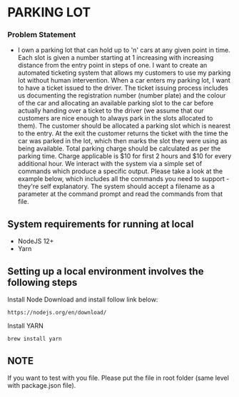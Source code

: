 # PARKING LOT

### Problem Statement

- I own a parking lot that can hold up to 'n' cars at any given point in time. Each slot is given a number starting at 1 increasing with increasing distance from the entry point in steps of one. I want to create an automated ticketing system that allows my customers to use my parking lot without human intervention.
  When a car enters my parking lot, I want to have a ticket issued to the driver. The ticket issuing process includes us documenting the registration number (number plate) and the colour of the car and allocating an available parking slot to the car before actually handing over a ticket to the driver (we assume that our customers are nice enough to always park in the slots allocated to them). The customer should be allocated a parking slot which is nearest to the entry. At the exit the customer returns the ticket with the time the car was parked in the lot, which then marks the slot they were using as being available. Total parking charge should be calculated as per the parking time. Charge applicable is $10 for first 2 hours and $10 for every additional hour.
  We interact with the system via a simple set of commands which produce a specific output. Please take a look at the example below, which includes all the commands
  you need to support - they're self explanatory. The system should accept a filename as a parameter at the command prompt and read the commands from that file.

## System requirements for running at local

- NodeJS 12+
- Yarn

## Setting up a local environment involves the following steps

Install Node
Download and install follow link below:

    https://nodejs.org/en/download/

Install YARN

    brew install yarn

## NOTE

If you want to test with you file. Please put the file in root folder (same level with package.json file).
